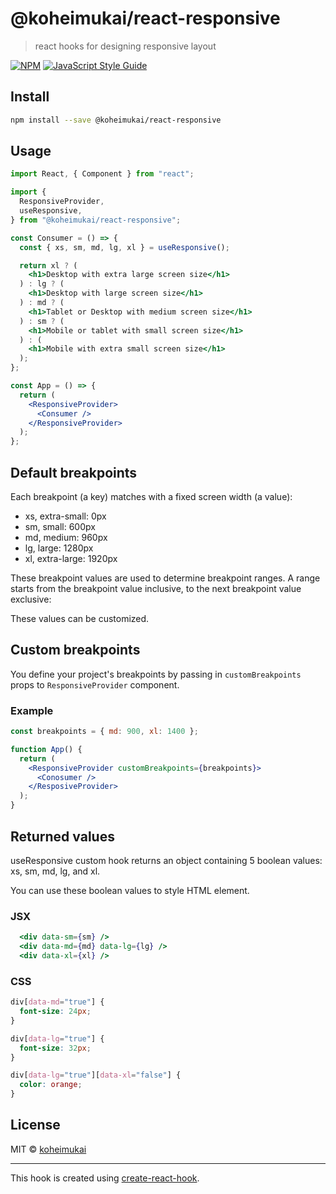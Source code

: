 # @koheimukai/react-responsive

> react hooks for designing responsive layout

[![NPM](https://img.shields.io/npm/v/@koheimukai/react-responsive.svg)](https://www.npmjs.com/package/@koheimukai/react-responsive) [![JavaScript Style Guide](https://img.shields.io/badge/code_style-standard-brightgreen.svg)](https://standardjs.com)

## Install

```bash
npm install --save @koheimukai/react-responsive
```

## Usage

```jsx
import React, { Component } from "react";

import {
  ResponsiveProvider,
  useResponsive,
} from "@koheimukai/react-responsive";

const Consumer = () => {
  const { xs, sm, md, lg, xl } = useResponsive();

  return xl ? (
    <h1>Desktop with extra large screen size</h1>
  ) : lg ? (
    <h1>Desktop with large screen size</h1>
  ) : md ? (
    <h1>Tablet or Desktop with medium screen size</h1>
  ) : sm ? (
    <h1>Mobile or tablet with small screen size</h1>
  ) : (
    <h1>Mobile with extra small screen size</h1>
  );
};

const App = () => {
  return (
    <ResponsiveProvider>
      <Consumer />
    </ResponsiveProvider>
  );
};
```

## Default breakpoints

Each breakpoint (a key) matches with a fixed screen width (a value):

- xs, extra-small: 0px
- sm, small: 600px
- md, medium: 960px
- lg, large: 1280px
- xl, extra-large: 1920px

These breakpoint values are used to determine breakpoint ranges. A range starts from the breakpoint value inclusive, to the next breakpoint value exclusive:

These values can be customized.

## Custom breakpoints

You define your project's breakpoints by passing in `customBreakpoints` props to `ResponsiveProvider` component.

### Example

```jsx
const breakpoints = { md: 900, xl: 1400 };

function App() {
  return (
    <ResponsiveProvider customBreakpoints={breakpoints}>
      <Conosumer />
    </ResposiveProvider>
  );
}
```

## Returned values

useResponsive custom hook returns an object containing 5 boolean values: xs, sm, md, lg, and xl.

You can use these boolean values to style HTML element.

### JSX

```jsx
  <div data-sm={sm} />
  <div data-md={md} data-lg={lg} />
  <div data-xl={xl} />
```

### CSS

```css
div[data-md="true"] {
  font-size: 24px;
}

div[data-lg="true"] {
  font-size: 32px;
}

div[data-lg="true"][data-xl="false"] {
  color: orange;
}
```

## License

MIT © [koheimukai](https://github.com/koheimukai)

---

This hook is created using [create-react-hook](https://github.com/hermanya/create-react-hook).
